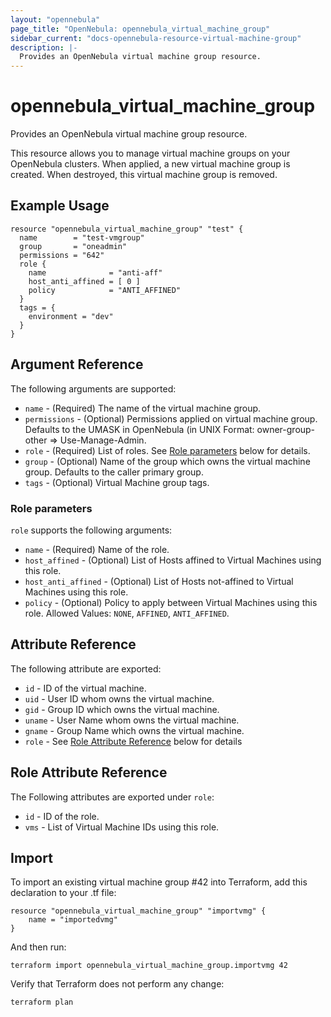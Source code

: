 ```yaml
---
layout: "opennebula"
page_title: "OpenNebula: opennebula_virtual_machine_group"
sidebar_current: "docs-opennebula-resource-virtual-machine-group"
description: |-
  Provides an OpenNebula virtual machine group resource.
---
```


# opennebula_virtual_machine_group

Provides an OpenNebula virtual machine group resource.

This resource allows you to manage virtual machine groups on your OpenNebula clusters. When applied,
a new virtual machine group is created. When destroyed, this virtual machine group is removed.

## Example Usage

```hcl
resource "opennebula_virtual_machine_group" "test" {
  name        = "test-vmgroup"
  group       = "oneadmin"
  permissions = "642"
  role {
    name              = "anti-aff"
    host_anti_affined = [ 0 ]
    policy            = "ANTI_AFFINED"
  }
  tags = {
    environment = "dev"
  }
}
```

## Argument Reference

The following arguments are supported:

* `name` - (Required) The name of the virtual machine group.
* `permissions` - (Optional) Permissions applied on virtual machine group. Defaults to the UMASK in OpenNebula (in UNIX Format: owner-group-other => Use-Manage-Admin.
* `role` - (Required) List of roles. See [Role parameters](#role-parameters) below for details.
* `group` - (Optional) Name of the group which owns the virtual machine group. Defaults to the caller primary group.
* `tags` - (Optional) Virtual Machine group tags.

### Role parameters

`role` supports the following arguments:

* `name` - (Required) Name of the role.
* `host_affined` - (Optional) List of Hosts affined to Virtual Machines using this role.
* `host_anti_affined` - (Optional) List of Hosts not-affined to Virtual Machines using this role.
* `policy` - (Optional) Policy to apply between Virtual Machines using this role. Allowed Values: `NONE`, `AFFINED`, `ANTI_AFFINED`.

## Attribute Reference

The following attribute are exported:

* `id` - ID of the virtual machine.
* `uid` - User ID whom owns the virtual machine.
* `gid` - Group ID which owns the virtual machine.
* `uname` - User Name whom owns the virtual machine.
* `gname` - Group Name which owns the virtual machine.
* `role` - See [Role Attribute Reference](#role-attribute-reference) below for details

## Role Attribute Reference

The Following attributes are exported under `role`:

* `id` - ID of the role.
* `vms` - List of Virtual Machine IDs using this role.

## Import

To import an existing virtual machine group #42 into Terraform, add this declaration to your .tf file:

```hcl
resource "opennebula_virtual_machine_group" "importvmg" {
    name = "importedvmg"
}
```

And then run:

```
terraform import opennebula_virtual_machine_group.importvmg 42
```

Verify that Terraform does not perform any change:

```
terraform plan
```

